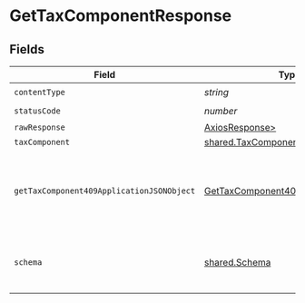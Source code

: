 # GetTaxComponentResponse


## Fields

| Field                                                                                             | Type                                                                                              | Required                                                                                          | Description                                                                                       |
| ------------------------------------------------------------------------------------------------- | ------------------------------------------------------------------------------------------------- | ------------------------------------------------------------------------------------------------- | ------------------------------------------------------------------------------------------------- |
| `contentType`                                                                                     | *string*                                                                                          | :heavy_check_mark:                                                                                | N/A                                                                                               |
| `statusCode`                                                                                      | *number*                                                                                          | :heavy_check_mark:                                                                                | N/A                                                                                               |
| `rawResponse`                                                                                     | [AxiosResponse>](https://axios-http.com/docs/res_schema)                                          | :heavy_minus_sign:                                                                                | N/A                                                                                               |
| `taxComponent`                                                                                    | [shared.TaxComponent](../../models/shared/taxcomponent.md)                                        | :heavy_minus_sign:                                                                                | OK                                                                                                |
| `getTaxComponent409ApplicationJSONObject`                                                         | [GetTaxComponent409ApplicationJSON](../../models/operations/gettaxcomponent409applicationjson.md) | :heavy_minus_sign:                                                                                | The data type's dataset has not been requested or is still syncing.                               |
| `schema`                                                                                          | [shared.Schema](../../models/shared/schema.md)                                                    | :heavy_minus_sign:                                                                                | Your API request was not properly authorized.                                                     |